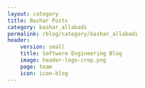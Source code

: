 ```yaml
---
layout: category
title: Bashar Posts
category: bashar_allabadi
permalink: /blog/category/bashar_allabadi
header: 
    version: small
    title: Software Engineering Blog
    image: header-logo-crop.png
    page: team
    icon: icon-blog
---
```

